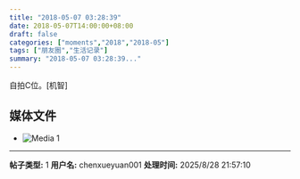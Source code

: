 ```yaml
---
title: "2018-05-07 03:28:39"
date: 2018-05-07T14:00:00+08:00
draft: false
categories: ["moments","2018","2018-05"]
tags: ["朋友圈","生活记录"]
summary: "2018-05-07 03:28:39..."
---
```


自拍C位。[机智]

## 媒体文件

- ![Media 1](/Moments/photos/2018-05-07/201805070328390.jpg)

---

**帖子类型:** 1
**用户名:** chenxueyuan001
**处理时间:** 2025/8/28 21:57:10